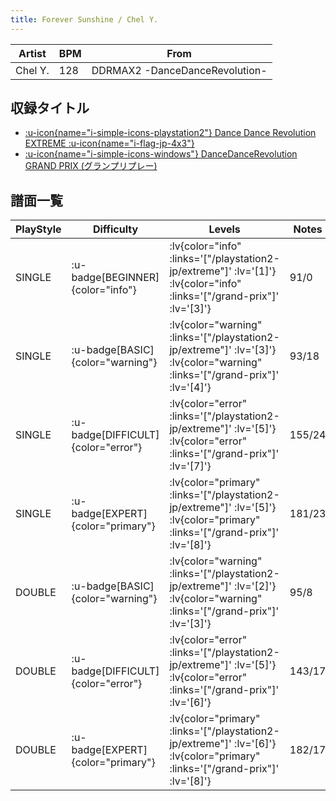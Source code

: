 ```yaml
---
title: Forever Sunshine / Chel Y.
---
```


|Artist|BPM|From|
|------|---|----|
|Chel Y.|128|DDRMAX2 -DanceDanceRevolution-|

## 収録タイトル

- [ :u-icon{name="i-simple-icons-playstation2"} Dance Dance Revolution EXTREME :u-icon{name="i-flag-jp-4x3"} ](/playstation2-jp/extreme)
- [ :u-icon{name="i-simple-icons-windows"} DanceDanceRevolution GRAND PRIX (グランプリプレー)](/grand-prix)

## 譜面一覧

|PlayStyle|Difficulty|Levels|Notes|Movie|
|---------|----------|------|-----|-----|
|SINGLE| :u-badge[BEGINNER]{color="info"} | :lv{color="info" :links='["/playstation2-jp/extreme"]' :lv='[1]'}  :lv{color="info" :links='["/grand-prix"]' :lv='[3]'} |91/0||
|SINGLE| :u-badge[BASIC]{color="warning"} | :lv{color="warning" :links='["/playstation2-jp/extreme"]' :lv='[3]'}  :lv{color="warning" :links='["/grand-prix"]' :lv='[4]'} |93/18||
|SINGLE| :u-badge[DIFFICULT]{color="error"} | :lv{color="error" :links='["/playstation2-jp/extreme"]' :lv='[5]'}  :lv{color="error" :links='["/grand-prix"]' :lv='[7]'} |155/24||
|SINGLE| :u-badge[EXPERT]{color="primary"} | :lv{color="primary" :links='["/playstation2-jp/extreme"]' :lv='[5]'}  :lv{color="primary" :links='["/grand-prix"]' :lv='[8]'} |181/23||
|DOUBLE| :u-badge[BASIC]{color="warning"} | :lv{color="warning" :links='["/playstation2-jp/extreme"]' :lv='[2]'}  :lv{color="warning" :links='["/grand-prix"]' :lv='[3]'} |95/8||
|DOUBLE| :u-badge[DIFFICULT]{color="error"} | :lv{color="error" :links='["/playstation2-jp/extreme"]' :lv='[5]'}  :lv{color="error" :links='["/grand-prix"]' :lv='[6]'} |143/17||
|DOUBLE| :u-badge[EXPERT]{color="primary"} | :lv{color="primary" :links='["/playstation2-jp/extreme"]' :lv='[6]'}  :lv{color="primary" :links='["/grand-prix"]' :lv='[8]'} |182/17||
